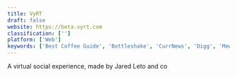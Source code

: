 ```yaml
---
title: VyRT
draft: false 
website: https://beta.vyrt.com
classification: ['']
platform: ['Web']
keywords: ['Best Coffee Guide', 'Bottleshake', 'CurrNews', 'Digg', 'Mewch', 'Miniflux', 'Pipo', 'Raddle', 'Reddit', 'Slashdot', 'TechEvents.co', 'Topick', 'quippd', 'teaBOT']
---
```

A virtual social experience, made by Jared Leto and co